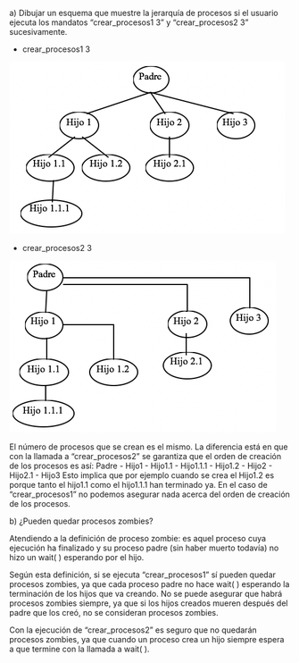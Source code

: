 a)	Dibujar un esquema que muestre la jerarquía de procesos si el usuario ejecuta los mandatos “crear_procesos1 3” y  “crear_procesos2 3”  sucesivamente.

* crear_procesos1 3

![](imagenes/crear_procesos13.png)

* crear_procesos2 3

![](imagenes/crear_procesos23.png)


El número de procesos que se crean es el mismo. La diferencia está en que con la llamada a “crear_procesos2” se garantiza que el orden de creación de los procesos es así: 
Padre - Hijo1 - Hijo1.1 - Hijo1.1.1 - Hijo1.2 - Hijo2 - Hijo2.1 - Hijo3
Esto implica que por ejemplo cuando se crea el Hijo1.2 es porque tanto el hijo1.1 como el hijo1.1.1 han terminado ya.
En el caso de “crear_procesos1” no podemos asegurar nada acerca del orden de creación de los procesos.

b)	 ¿Pueden quedar procesos zombies?

Atendiendo a la definición de proceso zombie: es aquel proceso cuya ejecución ha finalizado y su proceso padre (sin haber muerto todavía) no hizo un wait( ) esperando por el hijo.

Según esta definición, si se ejecuta “crear_procesos1” sí pueden quedar procesos zombies, ya que cada proceso padre no hace wait( ) esperando la terminación de los hijos que va creando. No se puede asegurar que habrá procesos zombies siempre, ya que si los hijos creados mueren después del padre que los creó, no se consideran procesos zombies.

Con la ejecución de “crear_procesos2” es seguro que no quedarán procesos zombies, ya que cuando un proceso crea un hijo siempre espera a que termine con la llamada a wait( ).
